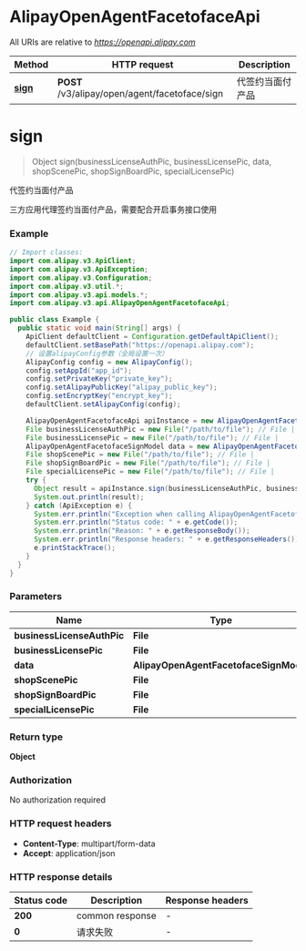 # AlipayOpenAgentFacetofaceApi

All URIs are relative to *https://openapi.alipay.com*

| Method | HTTP request | Description |
|------------- | ------------- | -------------|
| [**sign**](AlipayOpenAgentFacetofaceApi.md#sign) | **POST** /v3/alipay/open/agent/facetoface/sign | 代签约当面付产品 |


<a name="sign"></a>
# **sign**
> Object sign(businessLicenseAuthPic, businessLicensePic, data, shopScenePic, shopSignBoardPic, specialLicensePic)

代签约当面付产品

三方应用代理签约当面付产品，需要配合开启事务接口使用

### Example
```java
// Import classes:
import com.alipay.v3.ApiClient;
import com.alipay.v3.ApiException;
import com.alipay.v3.Configuration;
import com.alipay.v3.util.*;
import com.alipay.v3.api.models.*;
import com.alipay.v3.api.AlipayOpenAgentFacetofaceApi;

public class Example {
  public static void main(String[] args) {
    ApiClient defaultClient = Configuration.getDefaultApiClient();
    defaultClient.setBasePath("https://openapi.alipay.com");
    // 设置alipayConfig参数（全局设置一次）
    AlipayConfig config = new AlipayConfig();
    config.setAppId("app_id");
    config.setPrivateKey("private_key");
    config.setAlipayPublicKey("alipay_public_key");
    config.setEncryptKey("encrypt_key");
    defaultClient.setAlipayConfig(config);

    AlipayOpenAgentFacetofaceApi apiInstance = new AlipayOpenAgentFacetofaceApi(defaultClient);
    File businessLicenseAuthPic = new File("/path/to/file"); // File | 
    File businessLicensePic = new File("/path/to/file"); // File | 
    AlipayOpenAgentFacetofaceSignModel data = new AlipayOpenAgentFacetofaceSignModel(); // AlipayOpenAgentFacetofaceSignModel | 
    File shopScenePic = new File("/path/to/file"); // File | 
    File shopSignBoardPic = new File("/path/to/file"); // File | 
    File specialLicensePic = new File("/path/to/file"); // File | 
    try {
      Object result = apiInstance.sign(businessLicenseAuthPic, businessLicensePic, data, shopScenePic, shopSignBoardPic, specialLicensePic);
      System.out.println(result);
    } catch (ApiException e) {
      System.err.println("Exception when calling AlipayOpenAgentFacetofaceApi#sign");
      System.err.println("Status code: " + e.getCode());
      System.err.println("Reason: " + e.getResponseBody());
      System.err.println("Response headers: " + e.getResponseHeaders());
      e.printStackTrace();
    }
  }
}
```

### Parameters

| Name | Type | Description  | Notes |
|------------- | ------------- | ------------- | -------------|
| **businessLicenseAuthPic** | **File**|  | [optional] |
| **businessLicensePic** | **File**|  | [optional] |
| **data** | **AlipayOpenAgentFacetofaceSignModel**|  | [optional] |
| **shopScenePic** | **File**|  | [optional] |
| **shopSignBoardPic** | **File**|  | [optional] |
| **specialLicensePic** | **File**|  | [optional] |

### Return type

**Object**

### Authorization

No authorization required

### HTTP request headers

 - **Content-Type**: multipart/form-data
 - **Accept**: application/json

### HTTP response details
| Status code | Description | Response headers |
|-------------|-------------|------------------|
| **200** | common response |  -  |
| **0** | 请求失败 |  -  |

